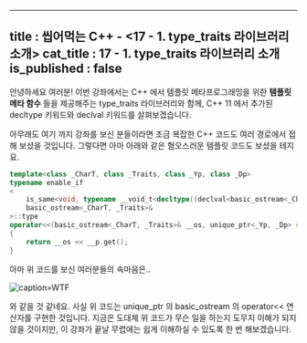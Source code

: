 -----------------
title : 씹어먹는 C++ - <17 - 1. type_traits 라이브러리 소개>
cat_title : 17 - 1. type_traits 라이브러리 소개
is_published : false
-----------------

안녕하세요 여러분! 이번 강좌에서는 C++ 에서 템플릿 메타프로그래밍을 위한 **템플릿 메타 함수** 들을 제공해주는 type_traits 라이브러리와 함께, C++ 11 에서 추가된 decltype 키워드와 declval 키워드를 살펴보겠습니다.

아무래도 여기 까지 강좌를 보신 분들이라면 조금 복잡한 C++ 코드도 여러 경로에서 접해 보셨을 것입니다. 그렇다면 아마 아래와 같은 혐오스러운 템플릿 코드도 보셨을 테지요.

```cpp
template<class _CharT, class _Traits, class _Yp, class _Dp>
typename enable_if
<
    is_same<void, typename __void_t<decltype((declval<basic_ostream<_CharT, _Traits>&>() << declval<typename unique_ptr<_Yp, _Dp>::pointer>()))>::type>::value,
    basic_ostream<_CharT, _Traits>&
>::type
operator<<(basic_ostream<_CharT, _Traits>& __os, unique_ptr<_Yp, _Dp> const& __p)
{
    return __os << __p.get();
}
```

아마 위 코드를 보신 여러분들의 속마음은..

![caption=WTF](/img/cpp/wtf.jpg)

와 같을 것 같네요. 사실 위 코드는 unique_ptr 의 basic_ostream 의 operator<< 연산자를 구현한 것입니다. 지금은 도대체 위 코드가 무슨 일을 하는지 도무지 이해가 되지 않을 것이지만, 이 강좌가 끝날 무렵에는 쉽게 이해하실 수 있도록 한 번 해보겠습니다.